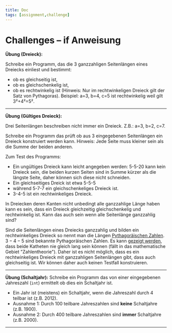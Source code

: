 ```yaml
---
title: Doc
tags: [assignment,challenge]
---
```


# Challenges – if Anweisung

**Übung (Dreieck):**

Schreibe ein Programm, das die 3 ganzzahligen Seitenlängen eines Dreiecks einliest und bestimmt:

- ob es gleichseitig ist,
- ob es gleichschenkelig ist,
- ob es rechtwinkelig ist (Hinweis: Nur im rechtwinkeligen Dreieck gilt der Satz von Pythagoras).
Beispiel: a=3, b=4, c=5 ist rechtwinkelig weil gilt 3²+4²=5².

---


**Übung (Gültiges Dreieck):**

Drei Seitenlängen beschreiben nicht immer ein Dreieck.
Z.B.: a=3, b=2, c=7.

Schreibe ein Programm das prüft ob aus 3 eingegebenen Seitenlängen ein Dreieck konstruiert werden kann.
Hinweis:
Jede Seite muss kleiner sein als die Summe der beiden anderen.

Zum Test des Programms: 

- Ein ungültiges Dreieck kann leicht angegeben werden: 5-5-20 kann kein Dreieck sein, die beiden kurzen Seiten sind in Summe kürzer als die längste Seite, daher können sich diese nicht schneiden.
- Ein gleichseitiges Dreick ist etwa 5-5-5
- während 5-7-7 ein gleichschenkeliges Dreieck ist.
- 3-4-5 ist ein rechtwinkeliges Dreieck.

In Dreiecken deren Kanten nicht unbedingt alle ganzzahlige Länge haben kann es sein, dass ein Dreieck gleichzeitig gleichschenkelig und rechtwinkelig ist. Kann das auch sein wenn alle Seitenlänge ganzzahlig sind?

Sind die Seitenlängen eines Dreiecks ganzzahlig und bilden ein rechtwinkeliges Dreieck so nennt man die Längen 
[Pythagoräischen Zahlen](http://de.wikipedia.org/wiki/Pythagoreisches_Tripel). $3-4-5$ sind bekannte Pythagoräischen Zahlen. Es kann [gezeigt werden](http://www.hbmeyer.de/pythag.htm), dass beide Katheten nie gleich lang sein können (fällt in das mathematische Gebiet "Zahlentheorie").
Daher ist es nicht möglich, dass es ein rechtwinkeliges Dreieck mit ganzzahligen Seitenlängen gibt, dass auch gleichseitig ist. Wir können daher auch keinen Testfall konstruieren.

---

**Übung (Schaltjahr):**
Schreibe ein Programm das von einer eingegebenen Jahreszahl (`int`) ermittelt ob dies ein Schaltjahr ist.

- Ein Jahr ist (meistens) ein Schaltjahr, wenn die Jahreszahl durch 4 teilbar ist (z.B. 2012). 
- Ausnahme 1: Durch 100 teilbare Jahreszahlen sind **keine** Schaltjahre (z.B. 1900). 
- Ausnahme 2: Durch 400 teilbare Jahreszahlen sind **immer** Schaltjahre (z.B. 2000).

---
